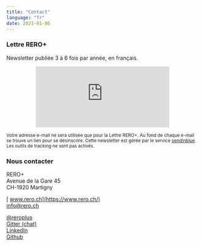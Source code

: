 ```yaml
---
title: "Contact"
language: "fr"
date: 2021-01-06
---
```


### Lettre RERO+

Newsletter publiée 3 à 6 fois par année, en français.

<div class="p-2 rero21-iframe">
<iframe width="350" height="160" src="https://my.sendinblue.com/users/subscribe/js_id/3sjlc/id/3" frameborder="0" scrolling="auto" allowfullscreen style="display: block;margin-left: auto;margin-right: auto;"></iframe><p class="p-2"><small>Votre adresse e-mail ne sera utilisée que pour la Lettre RERO+. Au fond de chaque e-mail se trouve un lien pour se désinscrire. Cette newsletter est gérée par le service <a href="https://www.sendinblue.com/gdpr/">sendinblue</a>. Les outils de tracking ne sont pas activés.</small></p>
</div>

### Nous contacter

RERO+   
Avenue de la Gare 45   
CH-1920 Martigny   

[<i class="fas fa-link"></i> www.rero.ch](https://www.rero.ch/)   
[<i class="far fa-envelope"></i> info@rero.ch](mailto:info@rero.ch)

[<i class="fab fa-twitter"></i> @reroplus](https://twitter.com/reroplus)   
[<i class="far fa-comments"></i> Gitter (chat)](https://gitter.im/rero/reroils)   
[<i class="fab fa-linkedin"></i> LinkedIn](https://www.linkedin.com/company/rero/)   
[<i class="fab fa-github"></i> Github](https://github.com/rero/)
